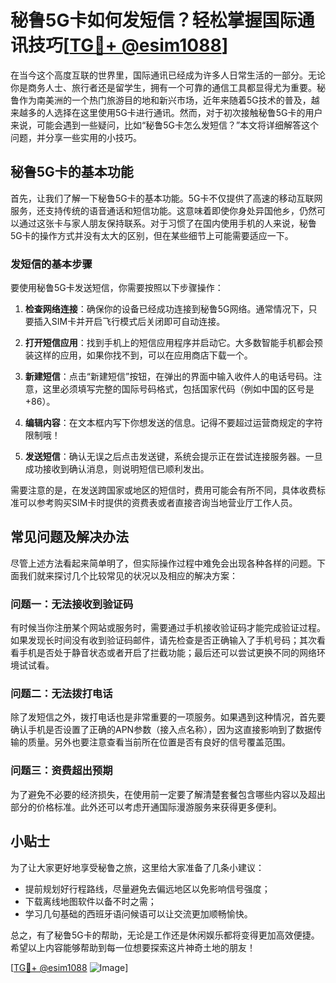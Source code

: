 # 秘鲁5G卡如何发短信？轻松掌握国际通讯技巧[[TG💪+ @esim1088](https://t.me/s/esim1088)]

在当今这个高度互联的世界里，国际通讯已经成为许多人日常生活的一部分。无论你是商务人士、旅行者还是留学生，拥有一个可靠的通信工具都显得尤为重要。秘鲁作为南美洲的一个热门旅游目的地和新兴市场，近年来随着5G技术的普及，越来越多的人选择在这里使用5G卡进行通讯。然而，对于初次接触秘鲁5G卡的用户来说，可能会遇到一些疑问，比如“秘鲁5G卡怎么发短信？”本文将详细解答这个问题，并分享一些实用的小技巧。

## 秘鲁5G卡的基本功能

首先，让我们了解一下秘鲁5G卡的基本功能。5G卡不仅提供了高速的移动互联网服务，还支持传统的语音通话和短信功能。这意味着即使你身处异国他乡，仍然可以通过这张卡与家人朋友保持联系。对于习惯了在国内使用手机的人来说，秘鲁5G卡的操作方式并没有太大的区别，但在某些细节上可能需要适应一下。

### 发短信的基本步骤

要使用秘鲁5G卡发送短信，你需要按照以下步骤操作：

1. **检查网络连接**：确保你的设备已经成功连接到秘鲁5G网络。通常情况下，只要插入SIM卡并开启飞行模式后关闭即可自动连接。
   
2. **打开短信应用**：找到手机上的短信应用程序并启动它。大多数智能手机都会预装这样的应用，如果你找不到，可以在应用商店下载一个。

3. **新建短信**：点击“新建短信”按钮，在弹出的界面中输入收件人的电话号码。注意，这里必须填写完整的国际号码格式，包括国家代码（例如中国的区号是+86）。

4. **编辑内容**：在文本框内写下你想发送的信息。记得不要超过运营商规定的字符限制哦！

5. **发送短信**：确认无误之后点击发送键，系统会提示正在尝试连接服务器。一旦成功接收到确认消息，则说明短信已顺利发出。

需要注意的是，在发送跨国家或地区的短信时，费用可能会有所不同，具体收费标准可以参考购买SIM卡时提供的资费表或者直接咨询当地营业厅工作人员。

## 常见问题及解决办法

尽管上述方法看起来简单明了，但实际操作过程中难免会出现各种各样的问题。下面我们就来探讨几个比较常见的状况以及相应的解决方案：

### 问题一：无法接收到验证码

有时候当你注册某个网站或服务时，需要通过手机接收验证码才能完成验证过程。如果发现长时间没有收到验证码邮件，请先检查是否正确输入了手机号码；其次看看手机是否处于静音状态或者开启了拦截功能；最后还可以尝试更换不同的网络环境试试看。

### 问题二：无法拨打电话

除了发短信之外，拨打电话也是非常重要的一项服务。如果遇到这种情况，首先要确认手机是否设置了正确的APN参数（接入点名称），因为这直接影响到了数据传输的质量。另外也要注意查看当前所在位置是否有良好的信号覆盖范围。

### 问题三：资费超出预期

为了避免不必要的经济损失，在使用前一定要了解清楚套餐包含哪些内容以及超出部分的价格标准。此外还可以考虑开通国际漫游服务来获得更多便利。

## 小贴士

为了让大家更好地享受秘鲁之旅，这里给大家准备了几条小建议：

- 提前规划好行程路线，尽量避免去偏远地区以免影响信号强度；
- 下载离线地图软件以备不时之需；
- 学习几句基础的西班牙语问候语可以让交流更加顺畅愉快。

总之，有了秘鲁5G卡的帮助，无论是工作还是休闲娱乐都将变得更加高效便捷。希望以上内容能够帮助到每一位想要探索这片神奇土地的朋友！

[[TG💪+ @esim1088](https://t.me/s/esim1088) ![Image](https://i.postimg.cc/4NQfJmqS/Snipaste-2025-05-13-00-14-12.png)]